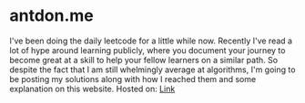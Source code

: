# antdon.me
I've been doing the daily leetcode for a little while now. Recently I've read a lot of hype around learning publicly, where you document your journey to become great at a skill to help your fellow learners on a similar path. So despite the fact that I am still whelmingly average at algorithms, I'm going to be posting my solutions along with how I reached them and some explanation on this website. Hosted on:
[Link](https://antdon.me/)
